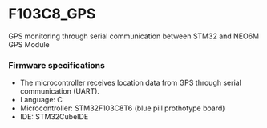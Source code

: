 # F103C8_GPS
GPS monitoring through serial communication between STM32 and NEO6M GPS Module
### Firmware specifications
- The microcontroller receives location data from GPS through serial communication (UART).
- Language: C
- Microcontroller: STM32F103C8T6 (blue pill prothotype board)
- IDE: STM32CubeIDE
